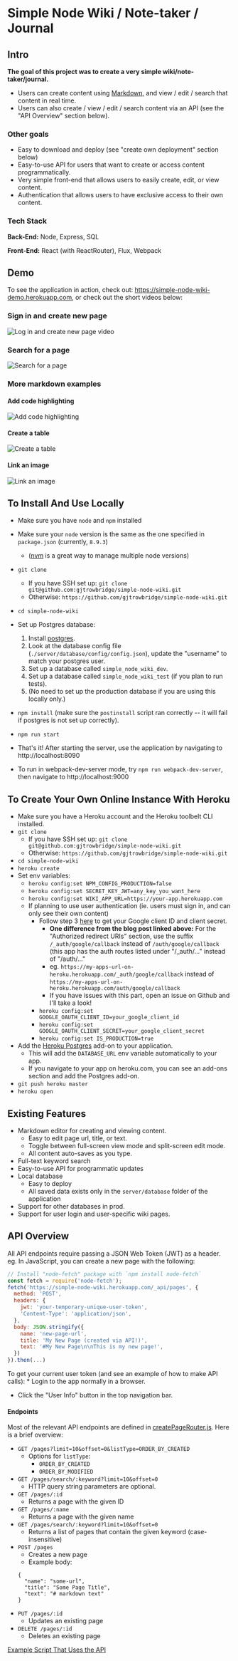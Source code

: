 # Simple Node Wiki / Note-taker / Journal


## Intro

**The goal of this project was to create a very simple wiki/note-taker/journal.**

* Users can create content using [Markdown](https://guides.github.com/features/mastering-markdown/#what), and view / edit / search that content in real time.
* Users can also create / view / edit / search content via an API (see the "API Overview" section below).


### Other goals
* Easy to download and deploy (see "create own deployment" section below)
* Easy-to-use API for users that want to create or access content programmatically.
* Very simple front-end that allows users to easily create, edit, or view content.
* Authentication that allows users to have exclusive access to their own content.

### Tech Stack
**Back-End:** Node, Express, SQL

**Front-End:** React (with ReactRouter), Flux, Webpack

## Demo
To see the application in action, check out: https://simple-node-wiki-demo.herokuapp.com, or check out the short videos below:

### Sign in and create new page
![Log in and create new page video](https://user-images.githubusercontent.com/931171/59230992-15486f00-8b94-11e9-82cf-09026ff617cd.gif)

### Search for a page

![Search for a page](https://user-images.githubusercontent.com/931171/59232946-5abc6a80-8b9b-11e9-8f3e-f86c77d900b7.gif)

### More markdown examples

#### Add code highlighting

![Add code highlighting](https://user-images.githubusercontent.com/931171/59232950-5bed9780-8b9b-11e9-8f11-dcd9bde176b2.gif)

#### Create a table

![Create a table](https://user-images.githubusercontent.com/931171/59232942-57c17a00-8b9b-11e9-9194-7725d720921b.gif)

#### Link an image

![Link an image](https://user-images.githubusercontent.com/931171/59232940-52fcc600-8b9b-11e9-9a26-25484f6dd4e4.gif)

## To Install And Use Locally

* Make sure you have `node` and `npm` installed
* Make sure your `node` version is the same as the one specified in `package.json` (currently, `8.9.3`)
    * ([nvm](https://github.com/creationix/nvm) is a great way to manage multiple node versions)
* `git clone`
  * If you have SSH set up: `git clone git@github.com:gjtrowbridge/simple-node-wiki.git`
  * Otherwise: `https://github.com/gjtrowbridge/simple-node-wiki.git`
* `cd simple-node-wiki`
* Set up Postgres database:

	1. Install [postgres](https://www.postgresql.org/download/).
	2. Look at the database config file (`./server/database/config/config.json`), update the "username" to match your postgres user.
	3. Set up a database called `simple_node_wiki_dev`.
	4. Set up a database called `simple_node_wiki_test` (if you plan to run tests).
	5. (No need to set up the production database if you are using this locally only.)
* `npm install` (make sure the `postinstall` script ran correctly -- it will fail if postgres is not set up correctly).
* `npm run start`
* That's it!  After starting the server, use the application by navigating to http://localhost:8090
* To run in webpack-dev-server mode, try `npm run webpack-dev-server`, then navigate to http://localhost:9000

## To Create Your Own Online Instance With Heroku

* Make sure you have a Heroku account and the Heroku toolbelt CLI installed.
* `git clone`
  * If you have SSH set up: `git clone git@github.com:gjtrowbridge/simple-node-wiki.git`
  * Otherwise: `https://github.com/gjtrowbridge/simple-node-wiki.git`
* `cd simple-node-wiki`
* `heroku create`
* Set env variables:
    * `heroku config:set NPM_CONFIG_PRODUCTION=false`
    * `heroku config:set SECRET_KEY_JWT=any_key_you_want_here`
    * `heroku config:set WIKI_APP_URL=https://your-app.herokuapp.com`
    * If planning to use user authentication (ie. users must sign in, and can only see their own content)
        * Follow step 3 [here](http://gregtrowbridge.com/node-authentication-with-google-oauth-part1-sessions/) to get your Google client ID and client secret.
        	* **One difference from the blog post linked above:** For the "Authorized redirect URIs" section, use the suffix `/_auth/google/callback` instead of `/auth/google/callback` (this app has the auth routes listed under "/_auth/..." instead of "/auth/..."
          	* eg. `https://my-apps-url-on-heroku.herokuapp.com/_auth/google/callback` instead of `https://my-apps-url-on-heroku.herokuapp.com/auth/google/callback `
          * If you have issues with this part, open an issue on Github and I'll take a look!
        * `heroku config:set GOOGLE_OAUTH_CLIENT_ID=your_google_client_id`
        * `heroku config:set GOOGLE_OAUTH_CLIENT_SECRET=your_google_client_secret`
        * `heroku config:set IS_PRODUCTION=true`
* Add the [Heroku Postgres](https://elements.heroku.com/addons/heroku-postgresql) add-on to your application.
    * This will add the `DATABASE_URL` env variable automatically to your app.
    * If you navigate to your app on heroku.com, you can see an add-ons section and add the Postgres add-on.
* `git push heroku master`
* `heroku open`

## Existing Features

* Markdown editor for creating and viewing content.
  * Easy to edit page url, title, or text.
  * Toggle between full-screen view mode and split-screen edit mode.
  * All content auto-saves as you type.
* Full-text keyword search
* Easy-to-use API for programmatic updates
* Local database
  * Easy to deploy
  * All saved data exists only in the `server/database` folder of the application
* Support for other databases in prod.
* Support for user login and user-specific wiki pages.

## API Overview

All API endpoints require passing a JSON Web Token (JWT) as a header.
eg. In JavaScript, you can create a new page with the following:
```javascript
// Install "node-fetch" package with `npm install node-fetch`
const fetch = require('node-fetch');
fetch('https://simple-node-wiki.herokuapp.com/_api/pages', {
  method: 'POST',
  headers: {
    jwt: 'your-temporary-unique-user-token',
    'Content-Type': 'application/json',
  },
  body: JSON.stringify({
    name: 'new-page-url',
    title: 'My New Page (created via API!)',
    text: '#My New Page\n\nThis is my new page!', 
  })
}).then(...)
```

To get your current user token (and see an example of how to make API calls):
	* Login to the app normally in a browser.
  * Click the "User Info" button in the top navigation bar.

#### Endpoints
Most of the relevant API endpoints are defined in [createPageRouter.js](https://github.com/gjtrowbridge/simple-node-wiki/blob/master/server/api/createPageRouter.js). Here is a brief overview:

* `GET /pages?limit=10&offset=0&listType=ORDER_BY_CREATED`
  * Options for `listType`:
    * `ORDER_BY_CREATED`
    * `ORDER_BY_MODIFIED`
* `GET /pages/search/:keyword?limit=10&offset=0`
  * HTTP query string parameters are optional.
* `GET /pages/:id`
  * Returns a page with the given ID
* `GET /pages/:name`
  * Returns a page with the given name
* `GET /pages/search/:keyword?limit=10&offset=0`
	* Returns a list of pages that contain the given keyword (case-insensitive)
* `POST /pages`
  * Creates a new page
  * Example body:
  ```
  {
  	"name": "some-url",
    "title": "Some Page Title",
    "text": "# markdown text"
  }
  ```
* `PUT /pages/:id`
  * Updates an existing page
* `DELETE /pages/:id`
	* Deletes an existing page
  
[Example Script That Uses the API](https://github.com/gjtrowbridge/simple-node-wiki/tree/master/example_scripts/daily_journal_template)
